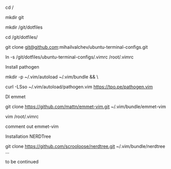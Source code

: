 cd /

mkdir git

mkdir /git/dotfiles

cd /git/dotfiles/

git clone git@github.com:mihailvalchev/ubuntu-terminal-configs.git

ln -s /git/dotfiles/ubuntu-terminal-configs/.vimrc /root/.vimrc


Install pathogen

mkdir -p ~/.vim/autoload ~/.vim/bundle && \

curl -LSso ~/.vim/autoload/pathogen.vim https://tpo.pe/pathogen.vim


Dl emmet

git clone https://github.com/mattn/emmet-vim.git ~/.vim/bundle/emmet-vim


vim /root/.vimrc

comment out emmet-vim

Installation NERDTree

git clone https://github.com/scrooloose/nerdtree.git ~/.vim/bundle/nerdtree
...


to be continued
